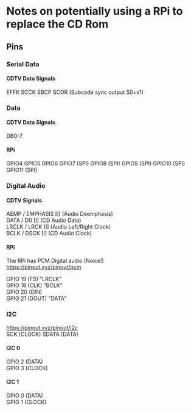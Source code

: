# Notes on potentially using a RPi to replace the CD Rom

## Pins

### Serial Data
#### CDTV Data Signals
EFFK
SCCK
SBCP
SCOR (Subcode sync output S0+s1)


### Data
#### CDTV Data Signals 
DB0-7
#### RPi
GPIO4
GPIO5
GPIO6
GPIO7  (SPI)
GPIO8  (SPI)
GPIO9  (SPI)
GPIO10 (SPI)
GPIO11 (SPI)

### Digital Audio
#### CDTV Signals 
AEMP / EMPHASIS [I] (Audio Deemphasis)   
DATA / D0 [I] (CD Audio Data)   
LRCLK / LRCK [I] (Audio Left/Right Clock)   
BCLK / DSCK [I] (CD Audio Clock)   

#### RPi
The RPi has PCM Digital audio (Noice!)  
https://pinout.xyz/pinout/pcm  

GPIO 19 (FS) "LRCLK"  
GPIO 18 (CLK) "BCLK"  
GPIO 20 (DIN)   
GPIO 21 (DOUT) "DATA"  

### I2C
https://pinout.xyz/pinout/i2c  
SCK (CLOCK)
SDATA (DATA)

#### I2C 0
GPIO 2 (DATA)  
GPIO 3 (CLOCK)  

#### I2C 1
GPIO 0 (DATA)  
GPIO 1 (CLOCK)  

